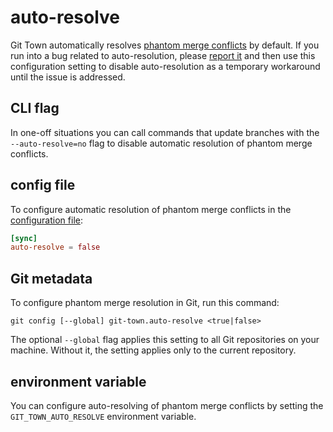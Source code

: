 # auto-resolve

Git Town automatically resolves
[phantom merge conflicts](../stacked-changes.md#avoid-phantom-conflicts) by
default. If you run into a bug related to auto-resolution, please
[report it](https://github.com/git-town/git-town/issues) and then use this
configuration setting to disable auto-resolution as a temporary workaround until
the issue is addressed.

## CLI flag

In one-off situations you can call commands that update branches with the
`--auto-resolve=no` flag to disable automatic resolution of phantom merge
conflicts.

## config file

To configure automatic resolution of phantom merge conflicts in the
[configuration file](../configuration-file.md):

```toml
[sync]
auto-resolve = false
```

## Git metadata

To configure phantom merge resolution in Git, run this command:

```wrap
git config [--global] git-town.auto-resolve <true|false>
```

The optional `--global` flag applies this setting to all Git repositories on
your machine. Without it, the setting applies only to the current repository.

## environment variable

You can configure auto-resolving of phantom merge conflicts by setting the
`GIT_TOWN_AUTO_RESOLVE` environment variable.
